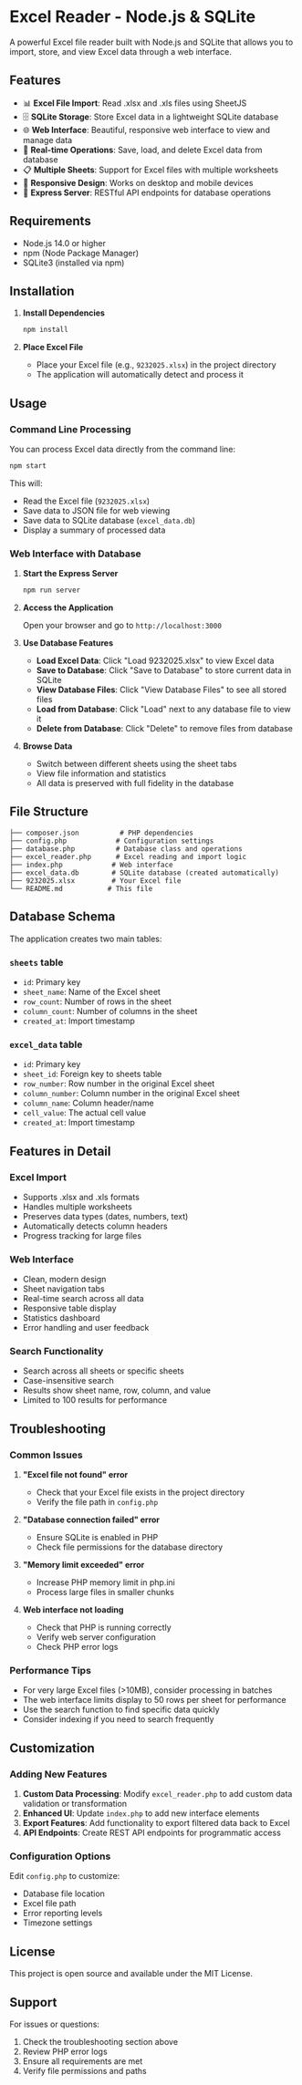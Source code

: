# Excel Reader - Node.js & SQLite

A powerful Excel file reader built with Node.js and SQLite that allows you to import, store, and view Excel data through a web interface.

## Features

- 📊 **Excel File Import**: Read .xlsx and .xls files using SheetJS
- 🗄️ **SQLite Storage**: Store Excel data in a lightweight SQLite database
- 🌐 **Web Interface**: Beautiful, responsive web interface to view and manage data
- 🔄 **Real-time Operations**: Save, load, and delete Excel data from database
- 📋 **Multiple Sheets**: Support for Excel files with multiple worksheets
- 📱 **Responsive Design**: Works on desktop and mobile devices
- 🚀 **Express Server**: RESTful API endpoints for database operations

## Requirements

- Node.js 14.0 or higher
- npm (Node Package Manager)
- SQLite3 (installed via npm)

## Installation

1. **Install Dependencies**
   ```bash
   npm install
   ```

2. **Place Excel File**
   - Place your Excel file (e.g., `9232025.xlsx`) in the project directory
   - The application will automatically detect and process it

## Usage

### Command Line Processing

You can process Excel data directly from the command line:

```bash
npm start
```

This will:
- Read the Excel file (`9232025.xlsx`)
- Save data to JSON file for web viewing
- Save data to SQLite database (`excel_data.db`)
- Display a summary of processed data

### Web Interface with Database

1. **Start the Express Server**
   ```bash
   npm run server
   ```

2. **Access the Application**
   
   Open your browser and go to `http://localhost:3000`

3. **Use Database Features**
   
   - **Load Excel Data**: Click "Load 9232025.xlsx" to view Excel data
   - **Save to Database**: Click "Save to Database" to store current data in SQLite
   - **View Database Files**: Click "View Database Files" to see all stored files
   - **Load from Database**: Click "Load" next to any database file to view it
   - **Delete from Database**: Click "Delete" to remove files from database

4. **Browse Data**
   
   - Switch between different sheets using the sheet tabs
   - View file information and statistics
   - All data is preserved with full fidelity in the database

## File Structure

```
├── composer.json          # PHP dependencies
├── config.php            # Configuration settings
├── database.php          # Database class and operations
├── excel_reader.php      # Excel reading and import logic
├── index.php            # Web interface
├── excel_data.db        # SQLite database (created automatically)
├── 9232025.xlsx         # Your Excel file
└── README.md           # This file
```

## Database Schema

The application creates two main tables:

### `sheets` table
- `id`: Primary key
- `sheet_name`: Name of the Excel sheet
- `row_count`: Number of rows in the sheet
- `column_count`: Number of columns in the sheet
- `created_at`: Import timestamp

### `excel_data` table
- `id`: Primary key
- `sheet_id`: Foreign key to sheets table
- `row_number`: Row number in the original Excel sheet
- `column_number`: Column number in the original Excel sheet
- `column_name`: Column header/name
- `cell_value`: The actual cell value
- `created_at`: Import timestamp

## Features in Detail

### Excel Import
- Supports .xlsx and .xls formats
- Handles multiple worksheets
- Preserves data types (dates, numbers, text)
- Automatically detects column headers
- Progress tracking for large files

### Web Interface
- Clean, modern design
- Sheet navigation tabs
- Real-time search across all data
- Responsive table display
- Statistics dashboard
- Error handling and user feedback

### Search Functionality
- Search across all sheets or specific sheets
- Case-insensitive search
- Results show sheet name, row, column, and value
- Limited to 100 results for performance

## Troubleshooting

### Common Issues

1. **"Excel file not found" error**
   - Check that your Excel file exists in the project directory
   - Verify the file path in `config.php`

2. **"Database connection failed" error**
   - Ensure SQLite is enabled in PHP
   - Check file permissions for the database directory

3. **"Memory limit exceeded" error**
   - Increase PHP memory limit in php.ini
   - Process large files in smaller chunks

4. **Web interface not loading**
   - Check that PHP is running correctly
   - Verify web server configuration
   - Check PHP error logs

### Performance Tips

- For very large Excel files (>10MB), consider processing in batches
- The web interface limits display to 50 rows per sheet for performance
- Use the search function to find specific data quickly
- Consider indexing if you need to search frequently

## Customization

### Adding New Features

1. **Custom Data Processing**: Modify `excel_reader.php` to add custom data validation or transformation
2. **Enhanced UI**: Update `index.php` to add new interface elements
3. **Export Features**: Add functionality to export filtered data back to Excel
4. **API Endpoints**: Create REST API endpoints for programmatic access

### Configuration Options

Edit `config.php` to customize:
- Database file location
- Excel file path
- Error reporting levels
- Timezone settings

## License

This project is open source and available under the MIT License.

## Support

For issues or questions:
1. Check the troubleshooting section above
2. Review PHP error logs
3. Ensure all requirements are met
4. Verify file permissions and paths
